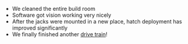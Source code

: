 <!--t October 6, 2019 t-->

- We cleaned the entire build room
- Software got vision working very nicely 
- After the jacks were mounted in a new place, hatch deployment has improved significantly
- We finally finished another <a href="https://drive.google.com/open?id=1GEEgNO1OT54SIcQRSu7JETsAZdwHuyV6">drive train</a>!
